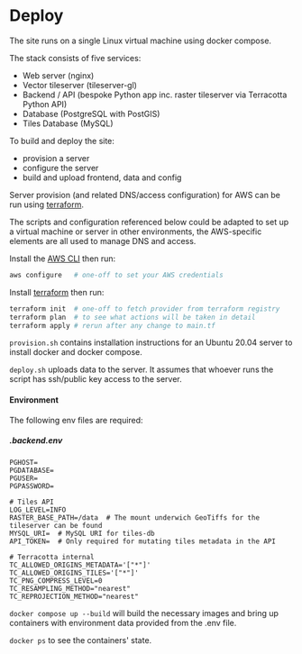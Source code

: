# Deploy

The site runs on a single Linux virtual machine using docker compose.

The stack consists of five services:
- Web server (nginx)
- Vector tileserver (tileserver-gl)
- Backend / API (bespoke Python app inc. raster tileserver via Terracotta Python API)
- Database (PostgreSQL with PostGIS)
- Tiles Database (MySQL)

To build and deploy the site:
- provision a server
- configure the server
- build and upload frontend, data and config

Server provision (and related DNS/access configuration) for AWS can be run using
[terraform](https://www.terraform.io/).

The scripts and configuration referenced below could be adapted to set up a
virtual machine or server in other environments, the AWS-specific elements are
all used to manage DNS and access.

Install the
[AWS CLI](https://docs.aws.amazon.com/cli/latest/userguide/cli-chap-install.html)
then run:

```bash
aws configure   # one-off to set your AWS credentials
```

Install [terraform](https://www.terraform.io/) then run:

```bash
terraform init  # one-off to fetch provider from terraform registry
terraform plan  # to see what actions will be taken in detail
terraform apply # rerun after any change to main.tf
```

`provision.sh` contains installation instructions for an Ubuntu 20.04 server to
install docker and docker compose.

`deploy.sh` uploads data to the server. It assumes that whoever runs the script
has ssh/public key access to the server.


#### Environment

The following env files are required:

##### .backend.env

```
PGHOST=
PGDATABASE=
PGUSER=
PGPASSWORD=

# Tiles API
LOG_LEVEL=INFO
RASTER_BASE_PATH=/data  # The mount underwich GeoTiffs for the tileserver can be found
MYSQL_URI=  # MySQL URI for tiles-db
API_TOKEN=  # Only required for mutating tiles metadata in the API

# Terracotta internal
TC_ALLOWED_ORIGINS_METADATA='["*"]'
TC_ALLOWED_ORIGINS_TILES='["*"]'
TC_PNG_COMPRESS_LEVEL=0
TC_RESAMPLING_METHOD="nearest"
TC_REPROJECTION_METHOD="nearest"
```


`docker compose up --build` will build the necessary images and bring up
containers with environment data provided from the .env file.

`docker ps` to see the containers' state.
